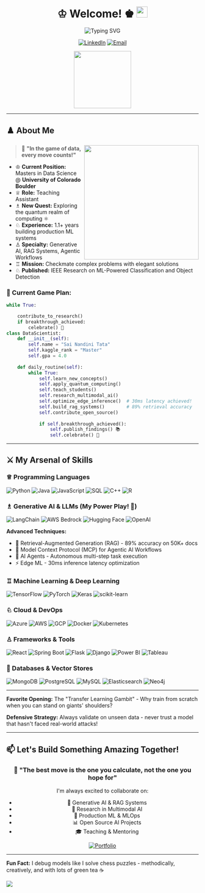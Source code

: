 <div align="center">
  
# ♔ Welcome! ♚ <img src="https://media.giphy.com/media/hvRJCLFzcasrR4ia7z/giphy.gif" width="29px" height="29px">

<img src="https://readme-typing-svg.herokuapp.com?font=Fira+Code&size=32&duration=2800&pause=1000&color=F7F7F7&center=true&vCenter=true&width=650&lines=Kaggle+Master+♟️;Teaching+Assistant+@+CU+Boulder;Quantum+Computing+Explorer+⚛️;IEEE+Published+Researcher+📚;Generative+AI+%26+RAG+Expert+🤖;Building+AI+That+Actually+Works!" alt="Typing SVG" />

[![LinkedIn](https://img.shields.io/badge/LinkedIn-0077B5?style=for-the-badge&logo=linkedin&logoColor=white)](https://www.linkedin.com/in/tatasainandini/)
[![Email](https://img.shields.io/badge/Email-D14836?style=for-the-badge&logo=gmail&logoColor=white)](mailto:sai.tata@colorado.edu)


<img src="https://media.giphy.com/media/3o7btPCcdNniyf0ArS/giphy.gif" width="150">

</div>

---

## ♟️ About Me

<img align="right" src="https://media.giphy.com/media/L1R1tvI9svkIWwpVYr/giphy.gif" width="300">

> 👑 **"In the game of data, every move counts!"**

- ♔ **Current Position:** Masters in Data Science @ **University of Colorado Boulder**
- ♕ **Role:** Teaching Assistant 
- ♗ **New Quest:** Exploring the quantum realm of computing ⚛️
- ♘ **Experience:** 1.1+ years building production ML systems
- ♙ **Specialty:** Generative AI, RAG Systems, Agentic Workflows
- ♖ **Mission:** Checkmate complex problems with elegant solutions
- ♘ **Published:** IEEE Research on ML-Powered Classification and Object Detection

### 🎯 Current Game Plan:
```python
while True:

    contribute_to_research()
    if breakthrough_achieved:
        celebrate() 🎉
class DataScientist:
    def __init__(self):
        self.name = "Sai Nandini Tata"
        self.kaggle_rank = "Master"
        self.gpa = 4.0
        
    def daily_routine(self):
        while True:
            self.learn_new_concepts()
            self.apply_quantum_computing()
            self.teach_students()
            self.research_multimodal_ai()
            self.optimize_edge_inference()  # 30ms latency achieved!
            self.build_rag_systems()        # 89% retrieval accuracy
            self.contribute_open_source()
            
            if self.breakthrough_achieved():
                self.publish_findings() 📚
                self.celebrate() 🎉
```

---

## ⚔️ My Arsenal of Skills

### ♕ Programming Languages
![Python](https://img.shields.io/badge/Python-3776AB?style=for-the-badge&logo=python&logoColor=white)
![Java](https://img.shields.io/badge/Java-ED8B00?style=for-the-badge&logo=openjdk&logoColor=white)
![JavaScript](https://img.shields.io/badge/JavaScript-F7DF1E?style=for-the-badge&logo=javascript&logoColor=black)
![SQL](https://img.shields.io/badge/SQL-4479A1?style=for-the-badge&logo=mysql&logoColor=white)
![C++](https://img.shields.io/badge/C%2B%2B-00599C?style=for-the-badge&logo=c%2B%2B&logoColor=white)
![R](https://img.shields.io/badge/R-276DC3?style=for-the-badge&logo=r&logoColor=white)

### ♗ Generative AI & LLMs (My Power Play! 🚀)
![LangChain](https://img.shields.io/badge/LangChain-121212?style=for-the-badge&logo=chainlink&logoColor=white)
![AWS Bedrock](https://img.shields.io/badge/AWS_Bedrock-FF9900?style=for-the-badge&logo=amazon-aws&logoColor=white)
![Hugging Face](https://img.shields.io/badge/Hugging_Face-FFD21E?style=for-the-badge&logo=huggingface&logoColor=black)
![OpenAI](https://img.shields.io/badge/OpenAI-412991?style=for-the-badge&logo=openai&logoColor=white)

**Advanced Techniques:**
- 🎯 Retrieval-Augmented Generation (RAG) - 89% accuracy on 50K+ docs
- 🤖 Model Context Protocol (MCP) for Agentic AI Workflows
- 🔧 AI Agents - Autonomous multi-step task execution
- ⚡ Edge ML - 30ms inference latency optimization

### ♖ Machine Learning & Deep Learning
![TensorFlow](https://img.shields.io/badge/TensorFlow-FF6F00?style=for-the-badge&logo=TensorFlow&logoColor=white)
![PyTorch](https://img.shields.io/badge/PyTorch-EE4C2C?style=for-the-badge&logo=PyTorch&logoColor=white)
![Keras](https://img.shields.io/badge/Keras-D00000?style=for-the-badge&logo=Keras&logoColor=white)
![scikit-learn](https://img.shields.io/badge/scikit_learn-F7931E?style=for-the-badge&logo=scikit-learn&logoColor=white)

### ♘ Cloud & DevOps
![Azure](https://img.shields.io/badge/Azure-0078D4?style=for-the-badge&logo=microsoft-azure&logoColor=white)
![AWS](https://img.shields.io/badge/AWS-232F3E?style=for-the-badge&logo=amazon-aws&logoColor=white)
![GCP](https://img.shields.io/badge/GCP-4285F4?style=for-the-badge&logo=google-cloud&logoColor=white)
![Docker](https://img.shields.io/badge/Docker-2496ED?style=for-the-badge&logo=docker&logoColor=white)
![Kubernetes](https://img.shields.io/badge/Kubernetes-326CE5?style=for-the-badge&logo=kubernetes&logoColor=white)

### ♙ Frameworks & Tools
![React](https://img.shields.io/badge/React-20232A?style=for-the-badge&logo=react&logoColor=61DAFB)
![Spring Boot](https://img.shields.io/badge/Spring_Boot-6DB33F?style=for-the-badge&logo=spring-boot&logoColor=white)
![Flask](https://img.shields.io/badge/Flask-000000?style=for-the-badge&logo=flask&logoColor=white)
![Django](https://img.shields.io/badge/Django-092E20?style=for-the-badge&logo=django&logoColor=white)
![Power BI](https://img.shields.io/badge/PowerBI-F2C811?style=for-the-badge&logo=Power%20BI&logoColor=white)
![Tableau](https://img.shields.io/badge/Tableau-E97627?style=for-the-badge&logo=Tableau&logoColor=white)

### 🏰 Databases & Vector Stores
![MongoDB](https://img.shields.io/badge/MongoDB-47A248?style=for-the-badge&logo=mongodb&logoColor=white)
![PostgreSQL](https://img.shields.io/badge/PostgreSQL-316192?style=for-the-badge&logo=postgresql&logoColor=white)
![MySQL](https://img.shields.io/badge/MySQL-005C84?style=for-the-badge&logo=mysql&logoColor=white)
![Elasticsearch](https://img.shields.io/badge/Elasticsearch-005571?style=for-the-badge&logo=elasticsearch&logoColor=white)
![Neo4j](https://img.shields.io/badge/Neo4j-008CC1?style=for-the-badge&logo=neo4j&logoColor=white)

---

**Favorite Opening:** The "Transfer Learning Gambit" - Why train from scratch when you can stand on giants' shoulders?

**Defensive Strategy:** Always validate on unseen data - never trust a model that hasn't faced real-world attacks!

---

## 📫 Let's Build Something Amazing Together!

<div align="center">
  
### 💭 "The best move is the one you calculate, not the one you hope for"

I'm always excited to collaborate on:
- 🤖 Generative AI & RAG Systems
- 🔬 Research in Multimodal AI
- 🚀 Production ML & MLOps
- 📊 Open Source AI Projects
- 🎓 Teaching & Mentoring

[![Portfolio](https://img.shields.io/badge/View_Portfolio-4285F4?style=for-the-badge&logo=google-chrome&logoColor=white)]([https://your-portfolio-link.com](https://my-digital-showcase-533.lovable.app/))

</div>

---

**Fun Fact:** I debug models like I solve chess puzzles - methodically, creatively, and with lots of green tea ☕

<img src="https://capsule-render.vercel.app/api?type=waving&color=gradient&height=100&section=footer&animation=twinkling"/>

</div>
